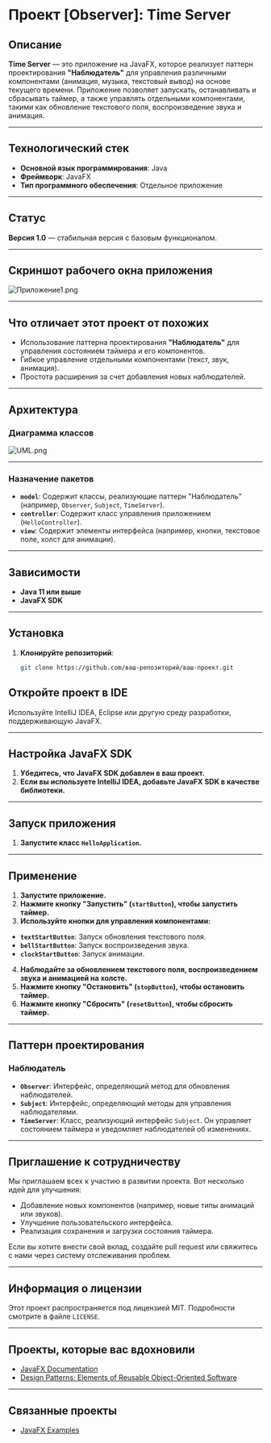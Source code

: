 # Проект [Observer]: Time Server

## Описание

**Time Server** — это приложение на JavaFX, которое реализует паттерн проектирования **"Наблюдатель"** для управления различными компонентами (анимация, музыка, текстовый вывод) на основе текущего времени. Приложение позволяет запускать, останавливать и сбрасывать таймер, а также управлять отдельными компонентами, такими как обновление текстового поля, воспроизведение звука и анимация.

---

## Технологический стек

- **Основной язык программирования**: Java
- **Фреймворк**: JavaFX
- **Тип программного обеспечения**: Отдельное приложение

---

## Статус

**Версия 1.0** — стабильная версия с базовым функционалом.

---

## Скриншот рабочего окна приложения

![Приложение1.png](%D0%9F%D1%80%D0%B8%D0%BB%D0%BE%D0%B6%D0%B5%D0%BD%D0%B8%D0%B51.png)

---

## Что отличает этот проект от похожих

- Использование паттерна проектирования **"Наблюдатель"** для управления состоянием таймера и его компонентов.
- Гибкое управление отдельными компонентами (текст, звук, анимация).
- Простота расширения за счет добавления новых наблюдателей.

---

## Архитектура

### Диаграмма классов

![UML.png](UML.png)

---

### Назначение пакетов

- **`model`**: Содержит классы, реализующие паттерн "Наблюдатель" (например, `Observer`, `Subject`, `TimeServer`).
- **`controller`**: Содержит класс управления приложением (`HelloController`).
- **`view`**: Содержит элементы интерфейса (например, кнопки, текстовое поле, холст для анимации).

---

## Зависимости

- **Java 11 или выше**
- **JavaFX SDK**

---

## Установка

1. **Клонируйте репозиторий**:
   ```bash
   git clone https://github.com/ваш-репозиторий/ваш-проект.git
## Откройте проект в IDE

Используйте IntelliJ IDEA, Eclipse или другую среду разработки, поддерживающую JavaFX.

---

## Настройка JavaFX SDK

1. **Убедитесь, что JavaFX SDK добавлен в ваш проект.**
2. **Если вы используете IntelliJ IDEA, добавьте JavaFX SDK в качестве библиотеки.**

---

## Запуск приложения

1. **Запустите класс `HelloApplication`.**

---

## Применение

1. **Запустите приложение.**
2. **Нажмите кнопку "Запустить" (`startButton`), чтобы запустить таймер.**
3. **Используйте кнопки для управления компонентами:**
  - **`textStartButton`**: Запуск обновления текстового поля.
  - **`bellStartButton`**: Запуск воспроизведения звука.
  - **`clockStartButton`**: Запуск анимации.
4. **Наблюдайте за обновлением текстового поля, воспроизведением звука и анимацией на холсте.**
5. **Нажмите кнопку "Остановить" (`stopButton`), чтобы остановить таймер.**
6. **Нажмите кнопку "Сбросить" (`resetButton`), чтобы сбросить таймер.**

---

## Паттерн проектирования

### Наблюдатель

- **`Observer`**: Интерфейс, определяющий метод для обновления наблюдателей.
- **`Subject`**: Интерфейс, определяющий методы для управления наблюдателями.
- **`TimeServer`**: Класс, реализующий интерфейс `Subject`. Он управляет состоянием таймера и уведомляет наблюдателей об изменениях.

---

## Приглашение к сотрудничеству

Мы приглашаем всех к участию в развитии проекта. Вот несколько идей для улучшения:

- Добавление новых компонентов (например, новые типы анимаций или звуков).
- Улучшение пользовательского интерфейса.
- Реализация сохранения и загрузки состояния таймера.

Если вы хотите внести свой вклад, создайте pull request или свяжитесь с нами через систему отслеживания проблем.

---

## Информация о лицензии

Этот проект распространяется под лицензией MIT. Подробности смотрите в файле `LICENSE`.

---

## Проекты, которые вас вдохновили

- [JavaFX Documentation](https://openjfx.io/)
- [Design Patterns: Elements of Reusable Object-Oriented Software](https://www.amazon.com/Design-Patterns-Elements-Reusable-Object-Oriented/dp/0201633612)

---

## Связанные проекты

- [JavaFX Examples](https://github.com/openjfx/samples)